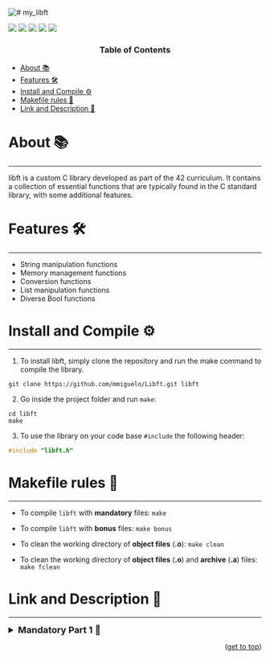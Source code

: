 ![# my_libft](https://github.com/mmiguelo/42_project_badges/blob/main/covers/cover-libft-bonus.png)

<p>
    <img src="https://img.shields.io/badge/score-125%20%2F%20100-success?style=for-the-badge" />
    <img src="https://img.shields.io/github/repo-size/mmiguelo/Libft?style=for-the-badge&logo=github">
    <img src="https://img.shields.io/github/languages/count/mmiguelo/Libft?style=for-the-badge&logo=" />
    <img src="https://img.shields.io/github/languages/top/mmiguelo/Libft?style=for-the-badge" />
    <img src="https://img.shields.io/github/last-commit/mmiguelo/Libft?style=for-the-badge" />
</p>


<h3 align=center>Table of Contents</h3>

<!-- mtoc-start -->

* [About 📚](#about-)
* [Features 🛠️](#features-)
* [Install and Compile ⚙️](#installation-)
* [Makefile rules 🔧](#makefile-rules-)
* [Link and Description 🔗](#link-and-description)


<!-- mtoc-end -->

<div/>



<div align=left>


# About 📚
___
libft is a custom C library developed as part of the 42 curriculum. It contains a collection of essential functions that are typically found in the C standard library, with some additional features.

# Features 🛠️
___
- String manipulation functions
- Memory management functions
- Conversion functions
- List manipulation functions
- Diverse Bool functions

# Install and Compile ⚙️
___
1. To install libft, simply clone the repository and run the make command to compile the library.

```
git clone https://github.com/mmiguelo/Libft.git libft
```

2. Go inside the project folder and run `make`:

```
cd libft
make
```

3. To use the library on your code base `#include` the following header:

```c
#include "libft.h"
```

# Makefile rules 🔧
___
- To compile `libft` with **mandatory** files: `make`

- To compile `libft` with **bonus** files: `make bonus`

- To clean the working directory of **object files** (**.o**): `make clean`

- To clean the working directory of **object files** (**.o**) and **archive** (**.a**) files: `make fclean`

# Link and Description 🔗
___
<details>
	<summary style="font-size: 18px; font-weight: bold;">Mandatory Part 1 📝</summary>
<ul>
	
| Functions | Description |
| --------------- | --------------- |
| ft_salpha | Checks if the character is alphabetic (a-z, A-Z). |
| ft_isdigit | Checks if the character is a digit (0-9). |
| ft_isalnum | Checks if the character is alphanumeric (a-z, A-Z, 0-9). |
| ft_isascii | Checks if the character is a valid ASCII character (0-127). |
| ft_isprint | Checks if the character is printable (space, punctuation, numbers, and letters). |
| ft_strlen | Returns the length of a string (excluding the null terminator). |
| ft_strlcpy | Copies a string into a buffer with a size limit, ensuring it’s null-terminated. |
| ft_strlcat | Appends a string to another with a size limit, ensuring it’s null-terminated. |
| ft_strchr | Finds the first occurrence of a character in a string. |
| ft_strrchr | Finds the last occurrence of a character in a string. |
| ft_strncmp | Compares two strings up to a given number of characters. |
| ft_strnstr | Finds the first occurrence of a substring in a string, up to a given length. |
| ft_bzero | Sets a block of memory to zero (clears memory). |
| ft_calloc | Allocates memory and sets it to zero. |
| ft_strdup | Duplicates a string by allocating memory and copying the string into it. |
| ft_memset | Fills a block of memory with a specific byte. |
| ft_memcpy | Copies a block of memory from one location to another. |
| ft_memmove | Moves a block of memory from one location to another, handling overlapping memory regions. |
| ft_memchr | Finds the first occurrence of a byte in a block of memory. |
| ft_memcmp | Compares two blocks of memory byte by byte. |
| ft_toupper | Converts a lowercase character to uppercase. |
| ft_tolower | Converts an uppercase character to lowercase. |
| ft_atoi | Converts a string to an integer, handling optional white spaces and signs. |

	
</details>

<p align="right">(<a href="#readme-top">get to top</a>)</p>
